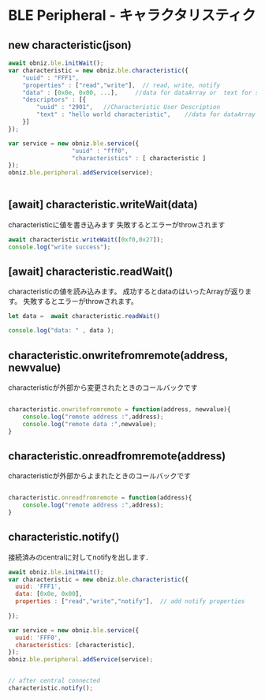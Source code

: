 # BLE Peripheral - キャラクタリスティク



## new characteristic(json)

```Javascript
await obniz.ble.initWait(); 
var characteristic = new obniz.ble.characteristic({
    "uuid" : "FFF1",
    "properties" : ["read","write"],  // read, write, notify
    "data" : [0x0e, 0x00, ...],     //data for dataArray or  text for string
    "descriptors" : [{
        "uuid" : "2901",   //Characteristic User Description
        "text" : "hello world characteristic",    //data for dataArray or  text for string
    }]
});

var service = new obniz.ble.service({
                  "uuid" : "fff0",
                  "characteristics" : [ characteristic ]
});
obniz.ble.peripheral.addService(service); 
   
```

<!--
## characteristic.write(data)
characteristicに値を書き込みます


## characteristic.onwrite(data)
characteristic.witeのコールバックです


```Javascript 

characteristic.write([0xf0,0x27]);
characteristic.onwrite = function(val){
    console.log("write :",val.result);
}


```
-->

## \[await] characteristic.writeWait(data)
characteristicに値を書き込みます
失敗するとエラーがthrowされます

```Javascript 
await characteristic.writeWait([0xf0,0x27]);
console.log("write success");

```

<!--
## characteristic.read(data)
characteristicの値を読み込みます

## characteristic.onread(data)
characteristic.readのコールバックです

```Javascript 

characteristic.read();
characteristic.onread = function(val){
    console.log("read data :",val.data);
}


```

-->

## \[await] characteristic.readWait()
characteristicの値を読み込みます。
成功するとdataのはいったArrayが返ります。
失敗するとエラーがthrowされます。

```Javascript 
let data =  await characteristic.readWait()

console.log("data: " , data );


```

## characteristic.onwritefromremote(address, newvalue)
characteristicが外部から変更されたときのコールバックです

```Javascript 

characteristic.onwritefromremote = function(address, newvalue){
    console.log("remote address :",address);
    console.log("remote data :",newvalue);
}

```

## characteristic.onreadfromremote(address)
characteristicが外部からよまれたときのコールバックです

```Javascript 

characteristic.onreadfromremote = function(address){
    console.log("remote address :",address);	
}

```

## characteristic.notify()
接続済みのcentralに対してnotifyを出します．

```javascript
await obniz.ble.initWait(); 
var characteristic = new obniz.ble.characteristic({
  uuid: 'FFF1',
  data: [0x0e, 0x00],
  properties : ["read","write","notify"],  // add notify properties
 
});

var service = new obniz.ble.service({
  uuid: 'FFF0',
  characteristics: [characteristic],
});
obniz.ble.peripheral.addService(service);


// after central connected
characteristic.notify();

```
